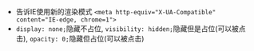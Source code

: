 - 告诉IE使用新的渲染模式
		`<meta http-equiv="X-UA-Compatible" content="IE-edge, chrome=1"> `
- `display: none;`隐藏不占位, `visibility: hidden;`隐藏但是占位(可以被点击), `opacity: 0;`隐藏但占位(可以被点击)
		
		